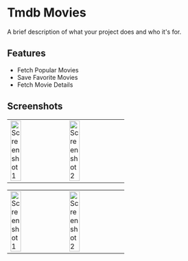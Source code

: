 # Tmdb Movies

A brief description of what your project does and who it's for.

## Features

- Fetch Popular Movies
- Save Favorite Movies
- Fetch Movie Details

## Screenshots

<table>
  <tr>
    <td><img src="https://github.com/user-attachments/assets/4ca0f59a-e1b1-4b27-b061-da4ee02b31b3" alt="Screenshot 1" width="45%"></td>
    <td><img src="https://github.com/user-attachments/assets/52abef09-6b84-407b-b9ba-b30adf1d5c08" alt="Screenshot 2" width="45%"></td>
  </tr>
</table>

<table>
  <tr>
    <td><img src="https://github.com/user-attachments/assets/2794f64c-859f-44ff-bef0-a1c1fe3de2d2" alt="Screenshot 1" width="45%"></td>
    <td><img src="https://github.com/user-attachments/assets/5bafd2f9-7208-4250-878f-d6c55d1d1967" alt="Screenshot 2" width="45%"></td>
  </tr>
</table>



